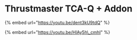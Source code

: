 # Thrustmaster TCA-Q + Addon

{% embed url="https://youtu.be/dent3kU9tdQ" %}

{% embed url="https://youtu.be/HlAy5h\_cmhI" %}



